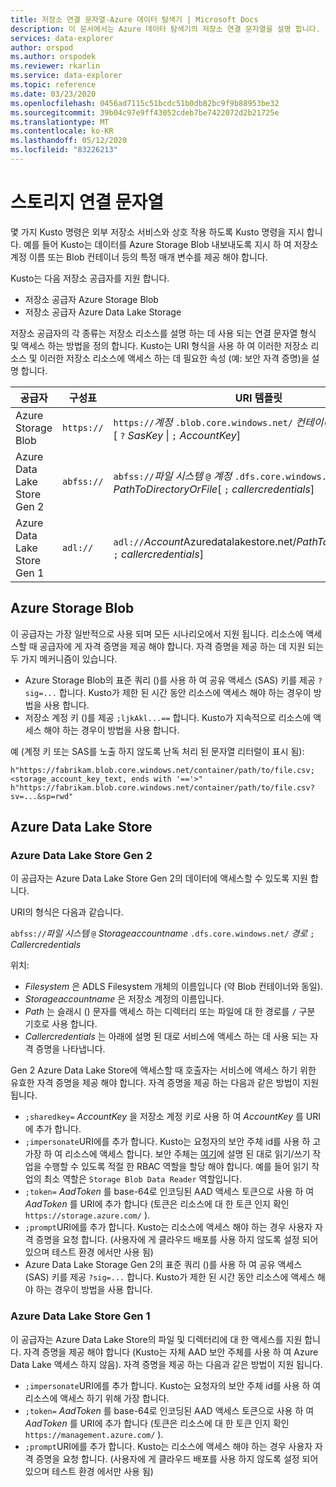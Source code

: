 ```yaml
---
title: 저장소 연결 문자열-Azure 데이터 탐색기 | Microsoft Docs
description: 이 문서에서는 Azure 데이터 탐색기의 저장소 연결 문자열을 설명 합니다.
services: data-explorer
author: orspod
ms.author: orspodek
ms.reviewer: rkarlin
ms.service: data-explorer
ms.topic: reference
ms.date: 03/23/2020
ms.openlocfilehash: 0456ad7115c51bcdc51b0db82bc9f9b88953be32
ms.sourcegitcommit: 39b04c97e9ff43052cdeb7be7422072d2b21725e
ms.translationtype: MT
ms.contentlocale: ko-KR
ms.lasthandoff: 05/12/2020
ms.locfileid: "83226213"
---
```

# <a name="storage-connection-strings"></a>스토리지 연결 문자열

몇 가지 Kusto 명령은 외부 저장소 서비스와 상호 작용 하도록 Kusto 명령을 지시 합니다. 예를 들어 Kusto는 데이터를 Azure Storage Blob 내보내도록 지시 하 여 저장소 계정 이름 또는 Blob 컨테이너 등의 특정 매개 변수를 제공 해야 합니다.

Kusto는 다음 저장소 공급자를 지원 합니다.


* 저장소 공급자 Azure Storage Blob
* 저장소 공급자 Azure Data Lake Storage

저장소 공급자의 각 종류는 저장소 리소스를 설명 하는 데 사용 되는 연결 문자열 형식 및 액세스 하는 방법을 정의 합니다.
Kusto는 URI 형식을 사용 하 여 이러한 저장소 리소스 및 이러한 저장소 리소스에 액세스 하는 데 필요한 속성 (예: 보안 자격 증명)을 설명 합니다.


|공급자                   |구성표    |URI 템플릿                          |
|---------------------------|----------|--------------------------------------|
|Azure Storage Blob         |`https://`|`https://`*계정* `.blob.core.windows.net/` *컨테이너*[ `/` *blobname*] [ `?` *SasKey* \| `;` *AccountKey*]|
|Azure Data Lake Store Gen 2|`abfss://`|`abfss://`*파일 시스템* `@` *계정* `.dfs.core.windows.net/` *PathToDirectoryOrFile*[ `;` *callercredentials*]|
|Azure Data Lake Store Gen 1|`adl://`  |`adl://`*Account*Azuredatalakestore.net/*PathToDirectoryOrFile*[ `;` *callercredentials*]|

## <a name="azure-storage-blob"></a>Azure Storage Blob

이 공급자는 가장 일반적으로 사용 되며 모든 시나리오에서 지원 됩니다.
리소스에 액세스할 때 공급자에 게 자격 증명을 제공 해야 합니다. 자격 증명을 제공 하는 데 지원 되는 두 가지 메커니즘이 있습니다.

* Azure Storage Blob의 표준 쿼리 ()를 사용 하 여 공유 액세스 (SAS) 키를 제공 `?sig=...` 합니다. Kusto가 제한 된 시간 동안 리소스에 액세스 해야 하는 경우이 방법을 사용 합니다.
* 저장소 계정 키 ()를 제공 `;ljkAkl...==` 합니다. Kusto가 지속적으로 리소스에 액세스 해야 하는 경우이 방법을 사용 합니다.

예 (계정 키 또는 SAS를 노출 하지 않도록 난독 처리 된 문자열 리터럴이 표시 됨):

`h"https://fabrikam.blob.core.windows.net/container/path/to/file.csv;<storage_account_key_text, ends with '=='>"`
`h"https://fabrikam.blob.core.windows.net/container/path/to/file.csv?sv=...&sp=rwd"` 

## <a name="azure-data-lake-store"></a>Azure Data Lake Store

### <a name="azure-data-lake-store-gen-2"></a>Azure Data Lake Store Gen 2

이 공급자는 Azure Data Lake Store Gen 2의 데이터에 액세스할 수 있도록 지원 합니다.

URI의 형식은 다음과 같습니다.

`abfss://`*파일 시스템* `@` *Storageaccountname* `.dfs.core.windows.net/` *경로* `;` *Callercredentials*

위치:

* _Filesystem_ 은 ADLS Filesystem 개체의 이름입니다 (약 Blob 컨테이너와 동일).
* _Storageaccountname_ 은 저장소 계정의 이름입니다.
* _Path_ 는 슬래시 () 문자를 액세스 하는 디렉터리 또는 파일에 대 한 경로를 `/` 구분 기호로 사용 합니다.
* _Callercredentials_ 는 아래에 설명 된 대로 서비스에 액세스 하는 데 사용 되는 자격 증명을 나타냅니다.

Gen 2 Azure Data Lake Store에 액세스할 때 호출자는 서비스에 액세스 하기 위한 유효한 자격 증명을 제공 해야 합니다. 자격 증명을 제공 하는 다음과 같은 방법이 지원 됩니다.

* `;sharedkey=` _AccountKey_ 을 저장소 계정 키로 사용 하 여 *AccountKey* 를 URI에 추가 합니다.
* `;impersonate`URI에를 추가 합니다. Kusto는 요청자의 보안 주체 id를 사용 하 고 가장 하 여 리소스에 액세스 합니다. 보안 주체는 [여기](https://docs.microsoft.com/azure/storage/blobs/data-lake-storage-access-control)에 설명 된 대로 읽기/쓰기 작업을 수행할 수 있도록 적절 한 RBAC 역할을 할당 해야 합니다. 예를 들어 읽기 작업의 최소 역할은 `Storage Blob Data Reader` 역할입니다.
* `;token=` _AadToken_ 를 base-64로 인코딩된 AAD 액세스 토큰으로 사용 하 여 *AadToken* 를 URI에 추가 합니다 (토큰은 리소스에 대 한 토큰 인지 확인 `https://storage.azure.com/` ).
* `;prompt`URI에를 추가 합니다. Kusto는 리소스에 액세스 해야 하는 경우 사용자 자격 증명을 요청 합니다. (사용자에 게 클라우드 배포를 사용 하지 않도록 설정 되어 있으며 테스트 환경 에서만 사용 됨)
* Azure Data Lake Storage Gen 2의 표준 쿼리 ()를 사용 하 여 공유 액세스 (SAS) 키를 제공 `?sig=...` 합니다. Kusto가 제한 된 시간 동안 리소스에 액세스 해야 하는 경우이 방법을 사용 합니다.



### <a name="azure-data-lake-store-gen-1"></a>Azure Data Lake Store Gen 1

이 공급자는 Azure Data Lake Store의 파일 및 디렉터리에 대 한 액세스를 지원 합니다.
자격 증명을 제공 해야 합니다 (Kusto는 자체 AAD 보안 주체를 사용 하 여 Azure Data Lake 액세스 하지 않음). 자격 증명을 제공 하는 다음과 같은 방법이 지원 됩니다.

* `;impersonate`URI에를 추가 합니다. Kusto는 요청자의 보안 주체 id를 사용 하 여 리소스에 액세스 하기 위해 가장 합니다.
* `;token=` *AadToken* 를 base-64로 인코딩된 AAD 액세스 토큰으로 사용 하 여 *AadToken* 를 URI에 추가 합니다 (토큰은 리소스에 대 한 토큰 인지 확인 `https://management.azure.com/` ).
* `;prompt`URI에를 추가 합니다. Kusto는 리소스에 액세스 해야 하는 경우 사용자 자격 증명을 요청 합니다. (사용자에 게 클라우드 배포를 사용 하지 않도록 설정 되어 있으며 테스트 환경 에서만 사용 됨)



